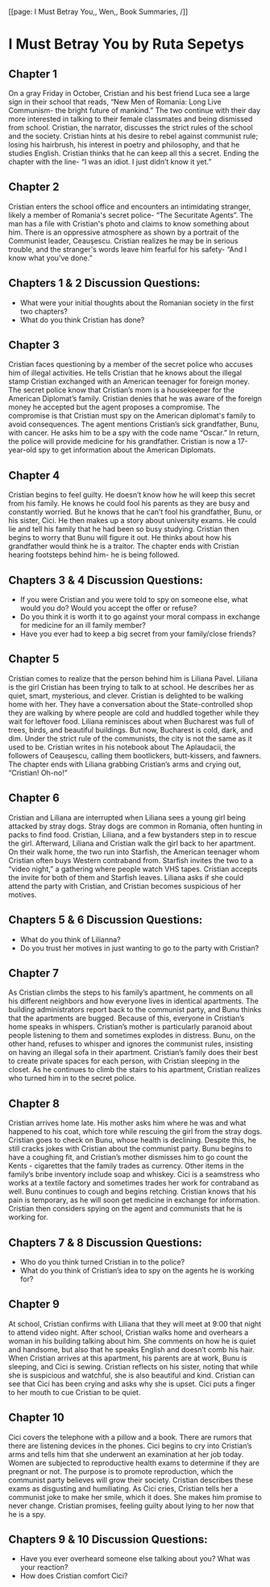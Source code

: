 [[page: I Must Betray You,, Wen,, Book Summaries, /]]
# I Must Betray You by Ruta Sepetys 
## Chapter 1
On a gray Friday in October, Cristian and his best friend Luca see a large sign in their school that reads, “New Men of Romania: Long Live Communism- the bright future of mankind.” The two continue with their day more interested in talking to their female classmates and being dismissed from school. Cristian, the narrator, discusses the strict rules of the school and the society. Cristian hints at his desire to rebel against communist rule; losing his hairbrush, his interest in poetry and philosophy, and that he studies English. Cristian thinks that he can keep all this a secret. Ending the chapter with the line- “I was an idiot. I just didn’t know it yet.” 
## Chapter 2
Cristian enters the school office and encounters an intimidating stranger, likely a member of Romania's secret police- “The Securitate Agents”. The man has a file with Cristian's photo and claims to know something about him. There is an oppressive atmosphere as shown by a portrait of the Communist leader, Ceauşescu. Cristian realizes he may be in serious trouble, and the stranger's words leave him fearful for his safety- “And I know what you’ve done.” 
## Chapters 1 & 2 Discussion Questions: 
* What were your initial thoughts about the Romanian society in the first two chapters? 
* What do you think Cristian has done? 
## Chapter 3
Cristian faces questioning by a member of the secret police who accuses him of illegal activities. He tells Cristian that he knows about the illegal stamp Cristian exchanged with an American teenager for foreign money. The secret police know that Cristian’s mom is a housekeeper for the American Diplomat’s family. Cristian denies that he was aware of the foreign money he accepted but the agent proposes a compromise. The compromise is that Cristian must spy on the American diplomat's family to avoid consequences. The agent mentions Cristian’s sick grandfather, Bunu, with cancer. He asks him to be a spy with the code name “Oscar.” In return, the police will provide medicine for his grandfather. Cristian is now a 17-year-old spy to get information about the American Diplomats. 
## Chapter 4 
Cristian begins to feel guilty. He doesn’t know how he will keep this secret from his family. He knows he could fool his parents as they are busy and constantly worried. But he knows that he can’t fool his grandfather, Bunu, or his sister, Cici. He then makes up a story about university exams. He could lie and tell his family that he had been so busy studying. Cristian then begins to worry that Bunu will figure it out. He thinks about how his grandfather would think he is a traitor. The chapter ends with Cristian hearing footsteps behind him- he is being followed.
## Chapters 3 & 4 Discussion Questions: 
* If you were Cristian and you were told to spy on someone else, what would you do? Would you accept the offer or refuse? 
* Do you think it is worth it to go against your moral compass in exchange for medicine for an ill family member? 
* Have you ever had to keep a big secret from your family/close friends? 
## Chapter 5
Cristian comes to realize that the person behind him is Liliana Pavel. Liliana is the girl Cristian has been trying to talk to at school. He describes her as quiet, smart, mysterious, and clever. Cristian is delighted to be walking home with her. They have a conversation about the State-controlled shop they are walking by where people are cold and huddled together while they wait for leftover food. Liliana reminisces about when Bucharest was full of trees, birds, and beautiful buildings. But now, Bucharest is cold, dark, and dim. Under the strict rule of the communists, the city is not the same as it used to be. Cristian writes in his notebook about The Aplaudacii, the followers of Ceauşescu, calling them bootlickers, butt-kissers, and fawners. The chapter ends with Liliana grabbing Cristian’s arms and crying out, “Cristian! Oh-no!” 
## Chapter 6
Cristian and Liliana are interrupted when Liliana sees a young girl being attacked by stray dogs. Stray dogs are common in Romania, often hunting in packs to find food. Cristian, Liliana, and a few bystanders step in to rescue the girl. Afterward, Liliana and Cristian walk the girl back to her apartment. On their walk home, the two run into Starfish, the American teenager whom Cristian often buys Western contraband from. Starfish invites the two to a “video night,” a gathering where people watch VHS tapes. Cristian accepts the invite for both of them and Starfish leaves. Liliana asks if she could attend the party with Cristian, and Cristian becomes suspicious of her motives. 
## Chapters 5 & 6 Discussion Questions: 
* What do you think of Lilianna? 
* Do you trust her motives in just wanting to go to the party with Cristian? 
## Chapter 7
As Cristian climbs the steps to his family’s apartment, he comments on all his different neighbors and how everyone lives in identical apartments. The building administrators report back to the communist party, and Bunu thinks that the apartments are bugged. Because of this, everyone in Cristian’s home speaks in whispers. Cristian’s mother is particularly paranoid about people listening to them and sometimes explodes in distress. Bunu, on the other hand, refuses to whisper and ignores the communist rules, insisting on having an illegal sofa in their apartment. Cristian’s
family does their best to create private spaces for each person, with Cristian sleeping in the closet. As he continues to climb the stairs to his apartment, Cristian realizes who turned him in to the secret police. 
## Chapter 8
Cristian arrives home late. His mother asks him where he was and what happened to his coat, which tore while rescuing the girl from the stray dogs. Cristian goes to check on Bunu, whose health is declining. Despite this, he still cracks jokes with Cristian about the communist party. 
Bunu begins to have a coughing fit, and Cristian’s mother dismisses him to go count the Kents - cigarettes that the family trades as currency. Other items in the family’s bribe inventory include soap and whiskey. Cici is a seamstress who works at a textile factory and sometimes trades her work for contraband as well. Bunu continues to cough and begins retching. Cristian knows that his pain is temporary, as he will soon get medicine in exchange for information. Cristian then considers spying on the agent and communists that he is working for. 
## Chapters 7 & 8 Discussion Questions: 
* Who do you think turned Cristian in to the police? 
* What do you think of Cristian’s idea to spy on the agents he is working for? 
## Chapter 9
At school, Cristian confirms with Liliana that they will meet at 9:00 that night to attend video night. After school, Cristian walks home and overhears a woman in his building talking about him. She comments on how he is quiet and handsome, but also that he speaks English and doesn’t comb his hair. When Cristian arrives at this apartment, his parents are at work, Bunu is sleeping, and Cici is sewing. Cristian reflects on his sister, noting that while she is suspicious and watchful, she is also beautiful and kind. Cristian can see that Cici has been crying and asks why she is upset. Cici puts a finger to her mouth to cue Cristian to be quiet. 
## Chapter 10
Cici covers the telephone with a pillow and a book. There are rumors that there are listening devices in the phones. Cici begins to cry into Cristian’s arms and tells him that she underwent an examination at her job today. Women are subjected to reproductive health exams to determine if they are pregnant or not. The purpose is to promote reproduction, which the communist party believes will grow their society. Cristian describes these exams as disgusting and humiliating. As Cici cries, Cristian tells her a communist joke to make her smile, which it does. She makes him promise to never change. Cristian promises, feeling guilty about lying to her now that he is a spy. 
## Chapters 9 & 10 Discussion Questions: 
* Have you ever overheard someone else talking about you? What was your reaction?
* How does Cristian comfort Cici?
